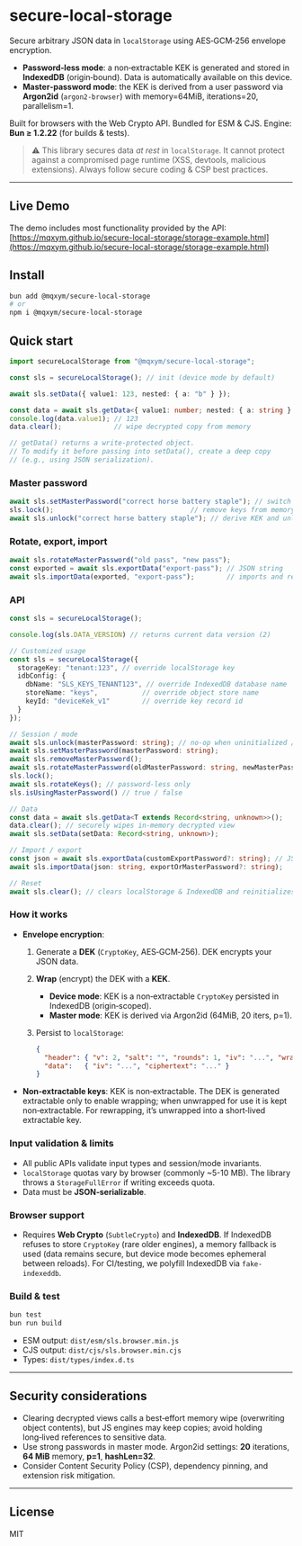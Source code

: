 # secure-local-storage

Secure arbitrary JSON data in `localStorage` using AES‑GCM‑256 envelope encryption.

* **Password‑less mode**: a non‑extractable KEK is generated and stored in **IndexedDB** (origin‑bound). Data is automatically available on this device.
* **Master‑password mode**: the KEK is derived from a user password via **Argon2id** (`argon2-browser`) with memory=64MiB, iterations=20, parallelism=1.

Built for browsers with the Web Crypto API. Bundled for ESM & CJS. Engine: **Bun ≥ 1.2.22** (for builds & tests).

> ⚠️ This library secures data *at rest* in `localStorage`. It cannot protect against a compromised page runtime (XSS, devtools, malicious extensions). Always follow secure coding & CSP best practices.

---

## Live Demo

The demo includes most functionality provided by the API:
[https://mqxym.github.io/secure-local-storage/storage-example.html](https://mqxym.github.io/secure-local-storage/storage-example.html)

## Install

```bash
bun add @mqxym/secure-local-storage
# or
npm i @mqxym/secure-local-storage
```

## Quick start

```ts
import secureLocalStorage from "@mqxym/secure-local-storage";

const sls = secureLocalStorage(); // init (device mode by default)

await sls.setData({ value1: 123, nested: { a: "b" } });

const data = await sls.getData<{ value1: number; nested: { a: string } }>();
console.log(data.value1); // 123
data.clear();             // wipe decrypted copy from memory

// getData() returns a write-protected object.
// To modify it before passing into setData(), create a deep copy
// (e.g., using JSON serialization).
```

### Master password

```ts
await sls.setMasterPassword("correct horse battery staple"); // switch to master mode
sls.lock();                                  // remove keys from memory
await sls.unlock("correct horse battery staple"); // derive KEK and unlock
```

### Rotate, export, import

```ts
await sls.rotateMasterPassword("old pass", "new pass");
const exported = await sls.exportData("export-pass"); // JSON string
await sls.importData(exported, "export-pass");        // imports and rewraps to device mode by default
```

### API

```ts
const sls = secureLocalStorage();

console.log(sls.DATA_VERSION) // returns current data version (2)

// Customized usage
const sls = secureLocalStorage({
  storageKey: "tenant:123", // override localStorage key
  idbConfig: {
    dbName: "SLS_KEYS_TENANT123", // override IndexedDB database name
    storeName: "keys",           // override object store name
    keyId: "deviceKek_v1"        // override key record id
  }
});

// Session / mode
await sls.unlock(masterPassword: string); // no-op when uninitialized / password-less mode
await sls.setMasterPassword(masterPassword: string);
await sls.removeMasterPassword();
await sls.rotateMasterPassword(oldMasterPassword: string, newMasterPassword: string); // switches to master password mode when in device key mode
sls.lock();
await sls.rotateKeys(); // password-less only
sls.isUsingMasterPassword() // true / false

// Data
const data = await sls.getData<T extends Record<string, unknown>>();
data.clear(); // securely wipes in-memory decrypted view
await sls.setData(setData: Record<string, unknown>);

// Import / export
const json = await sls.exportData(customExportPassword?: string); // JSON string
await sls.importData(json: string, exportOrMasterPassword?: string);

// Reset
await sls.clear(); // clears localStorage & IndexedDB and reinitializes in device mode
```

### How it works

* **Envelope encryption**:

  1. Generate a **DEK** (`CryptoKey`, AES‑GCM‑256). DEK encrypts your JSON data.
  2. **Wrap** (encrypt) the DEK with a **KEK**.

     * **Device mode**: KEK is a non‑extractable `CryptoKey` persisted in IndexedDB (origin‑scoped).
     * **Master mode**: KEK is derived via Argon2id (64MiB, 20 iters, p=1).
  3. Persist to `localStorage`:

     ```json
     {
       "header": { "v": 2, "salt": "", "rounds": 1, "iv": "...", "wrappedKey": "..." },
       "data":   { "iv": "...", "ciphertext": "..." }
     }
     ```

* **Non‑extractable keys**: KEK is non‑extractable. The DEK is generated extractable only to enable wrapping; when unwrapped for use it is kept non‑extractable. For rewrapping, it’s unwrapped into a short‑lived extractable key.

### Input validation & limits

* All public APIs validate input types and session/mode invariants.
* `localStorage` quotas vary by browser (commonly \~5-10 MB). The library throws a `StorageFullError` if writing exceeds quota.
* Data must be **JSON‑serializable**.

### Browser support

* Requires **Web Crypto** (`SubtleCrypto`) and **IndexedDB**. If IndexedDB refuses to store `CryptoKey` (rare older engines), a memory fallback is used (data remains secure, but device mode becomes ephemeral between reloads). For CI/testing, we polyfill IndexedDB via `fake-indexeddb`.

### Build & test

```bash
bun test
bun run build
```

* ESM output: `dist/esm/sls.browser.min.js`
* CJS output: `dist/cjs/sls.browser.min.cjs`
* Types: `dist/types/index.d.ts`

---

## Security considerations

* Clearing decrypted views calls a best‑effort memory wipe (overwriting object contents), but JS engines may keep copies; avoid holding long‑lived references to sensitive data.
* Use strong passwords in master mode. Argon2id settings: **20** iterations, **64 MiB** memory, **p=1**, **hashLen=32**.
* Consider Content Security Policy (CSP), dependency pinning, and extension risk mitigation.

---

## License

MIT
